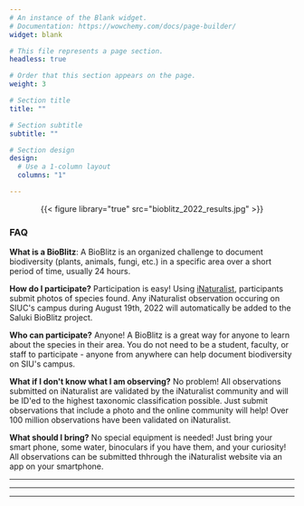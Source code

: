 ```yaml
---
# An instance of the Blank widget.
# Documentation: https://wowchemy.com/docs/page-builder/
widget: blank

# This file represents a page section.
headless: true

# Order that this section appears on the page.
weight: 3

# Section title
title: ""

# Section subtitle
subtitle: ""

# Section design
design:
  # Use a 1-column layout
  columns: "1"

---
```

<p style="text-align: center;"> {{< figure library="true" src="bioblitz_2022_results.jpg" >}} </p>

### FAQ

**What is a BioBlitz**: A BioBlitz is an organized challenge to document biodiversity (plants, animals, fungi, etc.) in a specific area over a short period of time, usually 24 hours.    

**How do I participate?** Participation is easy! Using [iNaturalist](https://www.inaturalist.org), participants submit photos of species found. Any iNaturalist observation occuring on SIUC's campus during August 19th, 2022 will automatically be added to the Saluki BioBlitz project.     

**Who can participate?** Anyone! A BioBlitz is a great way for anyone to learn about the species in their area. You do not need to be a student, faculty, or staff to participate - anyone from anywhere can help document biodiversity on SIU's campus.    

**What if I don't know what I am observing?** No problem! All observations submitted on iNaturalist are validated by the iNaturalist community and will be ID'ed to the highest taxonomic classification possible. Just submit observations that include a photo and the online community will help! Over 100 million observations have been validated on iNaturalist.    

**What should I bring?** No special equipment is needed! Just bring your smart phone, some water, binoculars if you have them, and your curiosity! All observations can be submitted thhrough the iNaturalist website via an app on your smartphone.     


----     
----     
----   


